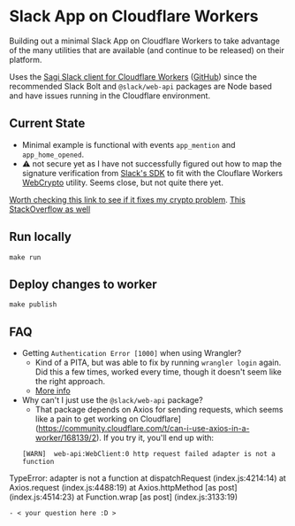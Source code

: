 # Slack App on Cloudflare Workers

Building out a minimal Slack App on Cloudflare Workers to take advantage of the many utilities that are available (and continue to be released) on their platform.

Uses the [Sagi Slack client for Cloudflare Workers](https://sagi.io/slack-api-for-cloudflare-workers/) ([GitHub](https://github.com/sagi/workers-slack)) since the recommended Slack Bolt and `@slack/web-api` packages are Node based and have issues running in the Cloudflare environment.

## Current State

- Minimal example is functional with events `app_mention` and `app_home_opened`.
- ⚠️ not secure yet as I have not successfully figured out how to map the signature verification from [Slack's SDK](https://github.com/slackapi/node-slack-sdk/blob/main/packages/events-api/src/http-handler.ts#L38) to fit with the Clouflare Workers [WebCrypto](https://developers.cloudflare.com/workers/examples/signing-requests/) utility. Seems close, but not quite there yet.

[Worth checking this link to see if it fixes my crypto problem](https://stackoverflow.com/questions/72315615/wrong-result-with-hmac-verification-using-subtlecrypto-in-javascript).
[This StackOverflow as well](https://stackoverflow.com/questions/67871458/verify-hmac-hash-using-cloudflare-workers)

## Run locally

```
make run
```

## Deploy changes to worker

```
make publish
```

## FAQ

- Getting `Authentication Error [1000]` when using Wrangler?
  - Kind of a PITA, but was able to fix by running `wrangler login` again. Did this a few times, worked every time, though it doesn't seem like the right approach.
  - [More info](https://github.com/cloudflare/wrangler/issues/371)
- Why can't I just use the `@slack/web-api` package?
  - That package depends on Axios for sending requests, which seems like a pain to get working on Cloudflare](https://community.cloudflare.com/t/can-i-use-axios-in-a-worker/168139/2). If you try it, you'll end up with:
  ```
  [WARN]  web-api:WebClient:0 http request failed adapter is not a function
TypeError: adapter is not a function
    at dispatchRequest (index.js:4214:14)
    at Axios.request (index.js:4488:19)
    at Axios.httpMethod [as post] (index.js:4514:23)
    at Function.wrap [as post] (index.js:3133:19)
  ```
- < your question here :D >
